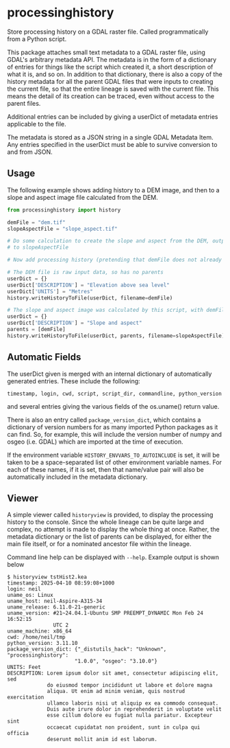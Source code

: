 # processinghistory
Store processing history on a GDAL raster file. Called programmatically from a Python script.

This package attaches small text metadata to a GDAL raster file, using GDAL's arbitrary metadata API. The metadata is in the form of a dictionary of entries for things like the script which created it, a short description of what it is, and so on. In addition to that dictionary, there is also
a copy of the history metadata for all the parent GDAL files that were inputs to creating the current file, so that the entire lineage is saved with the current file. This means the detail of its creation can be traced, even without access to the parent files.

Additional entries can be included by giving a userDict of metadata entries applicable to the file.

The metadata is stored as a JSON string in a single GDAL Metadata Item. Any entries specified in the userDict must be able to survive conversion to and from JSON.

## Usage
The following example shows adding history to a DEM image, and then to a slope and aspect image file calculated from the DEM.

```python
from processinghistory import history

demFile = "dem.tif"
slopeAspectFile = "slope_aspect.tif"

# Do some calculation to create the slope and aspect from the DEM, output
# to slopeAspectFile

# Now add processing history (pretending that demFile does not already have it).

# The DEM file is raw input data, so has no parents
userDict = {}
userDict['DESCRIPTION'] = "Elevation above sea level"
userDict['UNITS'] = "Metres"
history.writeHistoryToFile(userDict, filename=demFile)

# The slope and aspect image was calculated by this script, with demFile as a parent
userDict = {}
userDict['DESCRIPTION'] = "Slope and aspect"
parents = [demFile]
history.writeHistoryToFile(userDict, parents, filename=slopeAspectFile)
```

## Automatic Fields
The userDict given is merged with an internal dictionary of automatically generated entries. These include the following:
```
timestamp, login, cwd, script, script_dir, commandline, python_version
```
and several entries giving the various fields of the os.uname() return value.

There is also an entry called `package_version_dict`, which contains a dictionary of version numbers for as many imported Python packages as it can find. So, for example, this will include the version number of numpy and osgeo (i.e. GDAL) which are imported at the time of execution.

If the environment variable `HISTORY_ENVVARS_TO_AUTOINCLUDE` is set, it will be taken to be a space-separated list of other environment variable names. For each of these names, if it is set, then that name/value pair will also be automatically included in the metadata dictionary.

## Viewer
A simple viewer called ``historyview`` is provided, to display the processing history to the console. Since the whole lineage can be quite large and complex, no attempt is made to display the whole thing at once. Rather, the metadata dictionary or the list of parents can be displayed, for either the main file itself, or for a nominated ancestor file within the lineage.

Command line help can be displayed with ``--help``. Example output is shown below
```
$ historyview tstHist2.kea
timestamp: 2025-04-10 08:59:08+1000
login: neil
uname_os: Linux
uname_host: neil-Aspire-A315-34
uname_release: 6.11.0-21-generic
uname_version: #21~24.04.1-Ubuntu SMP PREEMPT_DYNAMIC Mon Feb 24 16:52:15
               UTC 2
uname_machine: x86_64
cwd: /home/neil/tmp
python_version: 3.11.10
package_version_dict: {"_distutils_hack": "Unknown", "processinghistory":
                      "1.0.0", "osgeo": "3.10.0"}
UNITS: Feet
DESCRIPTION: Lorem ipsum dolor sit amet, consectetur adipiscing elit, sed
             do eiusmod tempor incididunt ut labore et dolore magna
             aliqua. Ut enim ad minim veniam, quis nostrud exercitation
             ullamco laboris nisi ut aliquip ex ea commodo consequat.
             Duis aute irure dolor in reprehenderit in voluptate velit
             esse cillum dolore eu fugiat nulla pariatur. Excepteur sint
             occaecat cupidatat non proident, sunt in culpa qui officia
             deserunt mollit anim id est laborum.
```

